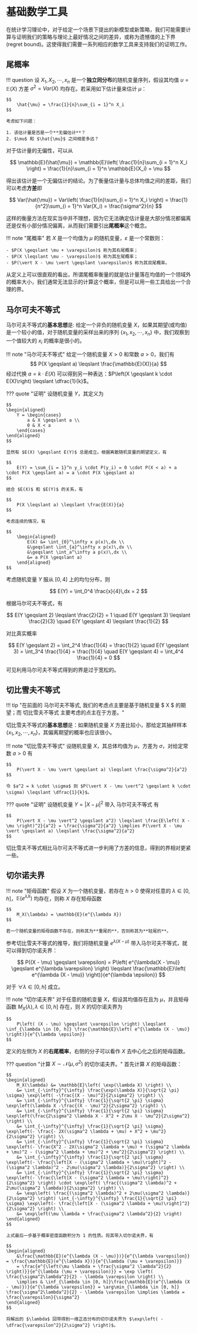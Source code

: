 # 基础数学工具

在统计学习理论中，对于给定一个场景下提出的新模型或新策略，我们可能需要计算与证明我们的策略与理论上最好情况之间的差异，或称为遗憾值的上下界(regret bound)。这使得我们需要一系列相应的数学工具来支持我们的证明工作。

## 尾概率

!!! question
    设 $X_1, X_2, \cdots, x_n$ 是一个**独立同分布**的随机变量序列，假设其均值 $u = \mathbb{E}(X)$ 方差 $\sigma^2 = Var(X)$ 均存在。若采用如下估计量来估计 $\mu$：

    $$
        \hat{\mu} = \frac{1}{n}\sum_{i = 1}^n X_i
    $$

    考虑如下问题：
    
    1. 该估计量是否是一个**无偏估计**？
    2. $\mu$ 和 $\hat{\mu}$ 之间相差多远？

对于估计量的无偏性，可以从

$$
\mathbb{E}(\hat{\mu}) = \mathbb{E}\left( \frac{1}{n}\sum_{i = 1}^n X_i \right) = \frac{1}{n}\sum_{i = 1}^n \mathbb{E}(X_i) = \mu
$$

得出该估计是一个无偏估计的结论。为了衡量估计量与总体均值之间的差距，我们可以考虑**方差**即

$$
Var(\hat{\mu}) = Var\left( \frac{1}{n}\sum_{i = 1}^n X_i \right) = \frac{1}{n^2}\sum_{i = 1}^n Var(X_i) = \frac{\sigma^2}{n}
$$

这样的衡量方法在现实当中并不理想，因为它无法确定估计量是大部分情况都偏离还是仅有小部分情况偏离，从而我们需要引出**尾概率**这个概念。

!!! note "尾概率"
    若 $X$ 是一个均值为 $\mu$ 的随机变量，$\varepsilon$ 是一个常数则：

    - $P(X \geqslant \mu + \varepsilon)$ 称为其右尾概率；
    - $P(X \leqslant \mu - \varepsilon)$ 称为其左尾概率；
    - $P(\vert X - \mu \vert \geqslant \varepsilon)$ 称为其双尾概率。

从定义上可以很直观的看出，所谓尾概率衡量的就是估计量落在均值的一个领域外的概率大小，我们通常无法显示的计算这个概率，但是可以用一些工具给出一个合理的界。

## 马尔可夫不等式

马尔可夫不等式的**基本思想**是: 给定一个非负的随机变量 $X$，如果其期望(或均值)是一个较小的值，对于随机变量的采样出来的序列 $\{x_1, x_2, \cdots, x_n\}$ 中，我们观察到一个值较大的 $x_i$ 的概率是很小的。

!!! note "马尔可夫不等式"
    给定一个随机变量 $X > 0$ 和常数 $a > 0$，我们有
    $$
        P(X \geqslant a) \leqslant \frac{\mathbb{E}(X)}{a}
    $$
    经过代换 $a = k \cdot E(X)$ 可以得到另一种表达：$P\left(X \geqslant k \cdot E(X)\right) \leqslant \dfrac{1}{k}$。

??? quote "证明"
    设随机变量 $Y$，其定义为

    $$
    \begin{aligned}
        Y = \begin{cases}
            a & X \geqslant a \\
            0 & X < a
        \end{cases}
    \end{aligned}
    $$

    显然有 $E(X) \geqslant E(Y)$ 总是成立。根据离散随机变量的期望定义，有

    $$
        E(Y) = \sum_{i = 1}^n y_i \cdot P(y_i) = 0 \cdot P(X < a) + a \cdot P(X \geqslant a) = a \cdot P(X \geqslant a)
    $$

    结合 $E(X)$ 和 $E(Y)$ 的关系，有

    $$
        P(X \leqslant a) \leqslant \frac{E(X)}{a}
    $$

    考虑连续的情况，有

    $$
        \begin{aligned}
            E(X) &= \int_{0}^\infty x p(x)\,dx \\
            &\geqslant \int_{a}^\infty x p(x)\,dx \\
            &\geqslant \int_a^\infty a p(x)\,dx \\
            &= a P(X \geqslant a)
        \end{aligned}
    $$

考虑随机变量 $Y$ 服从 $[0, 4]$ 上的均匀分布，则

$$
E(Y) = \int_0^4 \frac{x}{4}\,dx = 2
$$

根据马尔可夫不等式，有

$$
E(Y \geqslant 2) \leqslant \frac{2}{2} = 1 \quad E(Y \geqslant 3) \leqslant \frac{2}{3} \quad E(Y \geqslant 4) \leqslant \frac{1}{2}
$$

对比真实概率

$$
E(Y \geqslant 2) = \int_2^4 \frac{1}{4} = \frac{1}{2} \quad E(Y \geqslant 3) = \int_3^4 \frac{1}{4} = \frac{1}{4} \quad E(Y \geqslant 4) = \int_4^4 \frac{1}{4} = 0
$$

可见利用马尔可夫不等式得到的界是过于宽松的。

## 切比雪夫不等式

!!! tip "在前面的 马尔可夫不等式, 我们的考虑点主要是基于随机变量 $ X $ 的期望；而 切比雪夫不等式 主要考虑的点主在于方差。"

切比雪夫不等式的**基本思想**是：如果随机变量 $X$ 方差比较小，那给定其抽样样本 $\{x_1, x_2, \cdots, x_n\}$，其偏离期望的概率也应该很小。

!!! note "切比雪夫不等式"
    设随机变量 $X$，其总体均值为 $\mu$，方差为 $\sigma$，对给定常数 $a > 0$ 有

    $$
        P(\vert X - \mu \vert \geqslant a) \leqslant \frac{\sigma^2}{a^2}
    $$
    
    令 $a^2 = k \cdot \sigma$ 则 $P(\vert X - \mu \vert^2 \geqslant k \cdot \sigma) \leqslant \dfrac{1}{k}$。

??? quote "证明"
    设随机变量 $Y = \vert X - \mu \vert^2$ 带入 马尔可夫不等式 有

    $$
        P(\vert X - \mu \vert^2 \geqslant a^2) \leqslant \frac{E\left( X - \mu \right)^2}{a^2} = \frac{\sigma^2}{a^2} \implies P(\vert X - \mu \vert \geqslant a) \leqslant \frac{\sigma^2}{a^2}
    $$

切比雪夫不等式相比马尔可夫不等式进一步利用了方差的信息，得到的界相对更紧一些。

## 切尔诺夫界

!!! note "矩母函数"
    假设 $X$ 为一个随机变量，若存在 $h > 0$ 使得对任意的 $\lambda \in [0, h]$，$\mathbb{E}(e^{\lambda X})$ 均存在，则称 $X$ 存在矩母函数

    $$
        M_X(\lambda) = \mathbb{E}(e^{\lambda X})
    $$

    若一个随机变量的矩母函数不存在，则称其为**重尾的**，否则称其为**轻尾的**。

参考切比雪夫不等式的推导，我们将随机变量 $e^{\lambda (X - \mu)}$ 带入马尔可夫不等式，就可以得到切尔诺夫界：

$$
P((X - \mu) \geqslant \varepsilon) = P\left( e^{\lambda(X - \mu)} \geqslant e^{\lambda \varepsilon} \right) \leqslant \frac{\mathbb{E}\left( e^{\lambda (X - \mu)} \right)}{e^{\lambda \epsilon}}
$$

对于 $\forall \lambda \in [0, h]$ 成立。

!!! note "切尔诺夫界"
    对于任意的随机变量 $X$，假设其均值存在且为 $\mu$，并且矩母函数 $M_X(\lambda), \lambda \in [0, h]$ 存在，则 $X$ 的切尔诺夫界为

    $$
        P\left( (X - \mu) \geqslant \varepsilon \right) \leqslant \inf_{\lambda \in [0, h]} \frac{\mathbb{E}\left( e^{\lambda (X - \mu)} \right)}{e^{\lambda \epsilon}}
    $$

定义的左侧为 $X$ 的**右尾概率**，右侧的分子可以看作 $X$ 去中心化之后的矩母函数。

??? question "计算 $X \sim \mathcal{N}(\mu, \sigma^2)$ 的切尔诺夫界。"
    首先计算 $X$ 的矩母函数：

    $$
    \begin{aligned}
        M_X(\lambda) &= \mathbb{E}\left( \exp(\lambda X) \right) \\
        &= \int_{-\infty}^{\infty} \frac{\exp(\lambda X)}{\sqrt{2 \pi} \sigma} \exp\left( -\frac{(X - \mu)^2}{2\sigma^2} \right) \\
        &= \int_{-\infty}^{\infty} \frac{1}{\sqrt{2 \pi} \sigma} \exp\left(\lambda X -\frac{(X - \mu)^2}{2\sigma^2} \right) \\
        &= \int_{-\infty}^{\infty} \frac{1}{\sqrt{2 \pi} \sigma} \exp\left(\frac{2\sigma^2 \lambda X - X^2 + 2\mu X - \mu^2}{2\sigma^2} \right) \\
        &= \int_{-\infty}^{\infty} \frac{1}{\sqrt{2 \pi} \sigma} \exp\left(- \frac{- 2X(\sigma^2 \lambda + \mu) + X^2 + \mu^2}{2\sigma^2} \right) \\
        &= \int_{-\infty}^{\infty} \frac{1}{\sqrt{2 \pi} \sigma} \exp\left(- \frac{X^2 - 2X(\sigma^2 \lambda + \mu) + (\sigma^2 \lambda + \mu)^2 - (\sigma^2 \lambda + \mu)^2 + \mu^2}{2\sigma^2} \right) \\
        &= \int_{-\infty}^{\infty} \frac{1}{\sqrt{2 \pi} \sigma} \exp\left(- \frac{\left[X - (\sigma^2 \lambda + \mu)\right]^2 - (\sigma^2 \lambda)^2 - 2\mu(\sigma^2 \lambda)}{2\sigma^2} \right) \\
        &= \int_{-\infty}^{\infty} \frac{1}{\sqrt{2 \pi} \sigma} \exp\left(- \frac{\left[X - (\sigma^2 \lambda + \mu)\right]^2}{2\sigma^2} \right) \cdot \exp\left( \frac{(\sigma^2 \lambda)^2 + 2\mu(\sigma^2 \lambda)}{2\sigma^2} \right) \\
        &= \exp\left( \frac{(\sigma^2 \lambda)^2 + 2\mu(\sigma^2 \lambda)}{2\sigma^2} \right) \int_{-\infty}^{\infty} \frac{1}{\sqrt{2 \pi} \sigma} \exp\left(- \frac{\left[X - (\sigma^2 \lambda + \mu)\right]^2}{2\sigma^2} \right) \\
        &= \exp\left(\mu \lambda + \frac{\sigma^2 \lambda^2}{2} \right)
    \end{aligned}
    $$

    上式最后一步基于概率密度函数积分为 1 的性质。将其带入切尔诺夫界，有

    $$
    \begin{aligned}
        &\frac{\mathbb{E}(e^{\lambda (X - \mu)})}{e^{\lambda \varepsilon}} = \frac{\mathbb{E}(e^{\lambda X})}{e^{\lambda (\mu + \varepsilon)}}
        = \frac{e^{\left(\mu \lambda + \frac{\sigma^2 \lambda^2}{2} \right)}}{e^{\lambda (\mu + \varepsilon)}} = \exp \left( \frac{\sigma^2\lambda^2}{2} - \lambda \varepsilon \right) \\
        \implies & \inf_{\lambda \in [0, h]}\frac{\mathbb{E}(e^{\lambda (X - \mu)})}{e^{\lambda \varepsilon}} = \arg\min_{\lambda \in [0, h]} \frac{\sigma^2\lambda^2}{2} - \lambda \varepsilon \implies \lambda = \frac{\varepsilon}{\sigma^2}
    \end{aligned}
    $$

    将解出的 $\lambda$ 回带得到一维正态分布的切尔诺夫界为 $\exp\left( -\dfrac{\varepsilon^2}{2\sigma^2} \right)$。